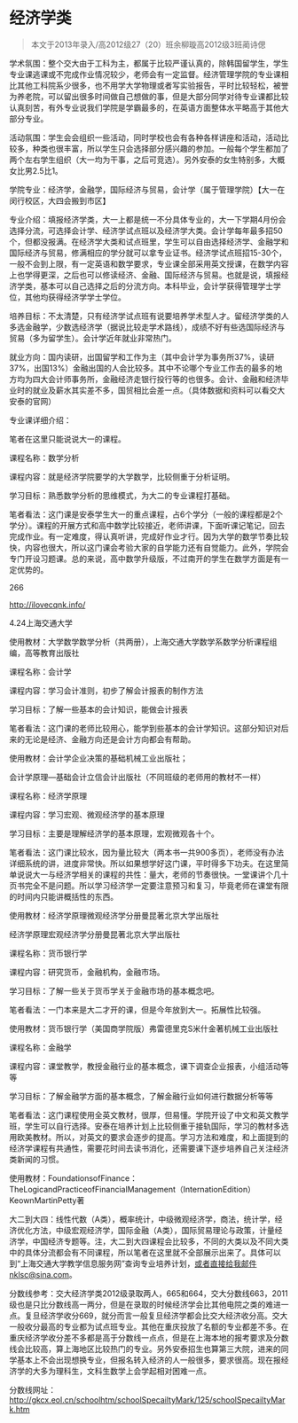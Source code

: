 
# 经济学类  

> 本文于2013年录入/高2012级27（20）班余柳璇高2012级3班蔺诗偲  

学术氛围：整个交大由于工科为主，都属于比较严谨认真的，除韩国留学生，学生专业课逃课或不完成作业情况较少，老师会有一定监督。经济管理学院的专业课相比其他工科院系少很多，也不用学大学物理或者写实验报告，平时比较轻松，被誉为养老院，可以留出很多时间做自己想做的事，但是大部分同学对待专业课都比较认真刻苦，有外专业说我们学院是学霸最多的，在英语方面整体水平略高于其他大部分专业。

活动氛围：学生会会组织一些活动，同时学校也会有各种各样讲座和活动，活动比较多，种类也很丰富，所以学生只会选择部分感兴趣的参加。一般每个学生都加了两个左右学生组织（大一均为干事，之后可竞选）。另外安泰的女生特别多，大概女比男2.5比1。

学院专业：经济学，金融学，国际经济与贸易，会计学（属于管理学院）【大一在闵行校区，大四会搬到市区】

专业介绍：填报经济学类，大一上都是统一不分具体专业的，大一下学期4月份会选择分流，可选择会计学、经济学试点班以及经济学大类。会计学每年最多招50个，但都没报满。在经济学大类和试点班里，学生可以自由选择经济学、金融学和国际经济与贸易，修满相应的学分就可以拿专业证书。经济学试点班招15-30个，一般不会到上限，有一定英语和数学要求，专业课全部采用英文授课，在数学内容上也学得更深，之后也可以修读经济、金融、国际经济与贸易。也就是说，填报经济学类，基本可以自己选择之后的分流方向。本科毕业，会计学获得管理学士学位，其他均获得经济学学士学位。

培养目标：不太清楚，只有经济学试点班有说要培养学术型人才。留经济学类的人多选金融学，少数选经济学（据说比较走学术路线），成绩不好有些选国际经济与贸易（多为留学生）。会计学近年就业非常热门。

就业方向：国内读研，出国留学和工作为主（其中会计学为事务所37%，读研37%，出国13%）金融出国的人会比较多。其中不论哪个专业工作去的最多的地方均为四大会计师事务所，金融经济走银行投行等的也很多。会计、金融和经济毕业时的就业及薪水其实差不多，国贸相比会差一点。（具体数据和资料可以看交大安泰的官网）

专业课详细介绍：

笔者在这里只能说说大一的课程。

课程名称：数学分析

课程内容：就是经济学院要学的大学数学，比较侧重于分析证明。

学习目标：熟悉数学分析的思维模式，为大二的专业课程打基础。

笔者看法：这门课是安泰学生大一的重点课程，占6个学分（一般的课程都是2个学分）。课程的开展方式和高中数学比较接近，老师讲课，下面听课记笔记，回去完成作业。有一定难度，得认真听讲，完成好作业才行。因为大学的数学节奏比较快，内容也很大，所以这门课会考验大家的自学能力还有自觉能力。此外，学院会专门开设习题课。总的来说，高中数学升级版，不过南开的学生在数学方面是有一定优势的。

266

http://ilovecqnk.info/

4.24上海交通大学

使用教材：大学数学数学分析（共两册），上海交通大学数学系数学分析课程组编，高等教育出版社

课程名称：会计学

课程内容：学习会计准则，初步了解会计报表的制作方法

学习目标：了解一些基本的会计知识，能做会计报表

笔者看法：这门课的老师比较用心，能学到些基本的会计学知识。这部分知识对后来的无论是经济、金融方向还是会计方向都会有帮助。

使用教材：会计学企业决策的基础机械工业出版社；

会计学原理—基础会计立信会计出版社（不同班级的老师用的教材不一样）

课程名称：经济学原理

课程内容：学习宏观、微观经济学的基本原理

学习目标：主要是理解经济学的基本原理，宏观微观各十个。

笔者看法：这门课比较水，因为量比较大（两本书一共900多页），老师没有办法详细系统的讲，进度非常快。所以如果想学好这门课，平时得多下功夫。在这里简单说说大一与经济学相关的课程的共性：量大，老师的节奏很快。一堂课讲个几十页书完全不是问题。所以学习经济学一定要注意预习和复习，毕竟老师在课堂有限的时间内只能讲概括性的东西。

使用教材：经济学原理微观经济学分册曼昆著北京大学出版社

经济学原理宏观经济学分册曼昆著北京大学出版社

课程名称：货币银行学

课程内容：研究货币，金融机构，金融市场。

学习目标：了解一些关于货币学关于金融市场的基本概念吧。

笔者看法：一门本来是大二才开的课，但是今年放到大一。拓展性比较强。

使用教材：货币银行学（美国商学院版）弗雷德里克S米什金著机械工业出版社

课程名称：金融学

课程内容：课堂教学，教授金融行业的基本概念，课下调查企业报表，小组活动等等

学习目标：了解金融学方面的基本概念，了解金融行业如何进行数据分析等等

笔者看法：这门课程使用全英文教材，很厚，但易懂。学院开设了中文和英文教学班，学生可以自行选择。安泰在培养计划上比较侧重于接轨国际，学习的教材多选用欧美教材。所以，对英文的要求会逐步的提高。学习方法和难度，和上面提到的经济学课程有共通性，需要花时间去读书消化，还需要课下逐步培养自己关注经济类新闻的习惯。

使用教材：FoundationsofFinance：TheLogicandPracticeofFinancialManagement（InternationEdition）KeownMartinPetty著

大二到大四：线性代数（A类），概率统计，中级微观经济学，商法，统计学，经济优化方法，中级宏观经济学，国际金融（A类），国际贸易理论与政策，计量经济学，中国经济专题等。注，大二到大四课程会比较多，不同的大类以及不同大类中的具体分流都会有不同课程，所以笔者在这里就不全部展示出来了。具体可以到“上海交通大学教学信息服务网”查询专业培养计划，或者直接给我邮件nklsc@sina.com。

分数线参考：交大经济学类2012级录取两人，665和664，交大分数线663，2011级也是只比分数线高一两分，但是在录取的时候经济学会比其他电院之类的难进一点。复旦经济学收分669，就分而言一般复旦经济学都会比交大经济收分高。交大一般收分最高的专业都为试点班专业。其他在重庆投放了名额的专业都差不多。在重庆经济学收分差不多都是高于分数线一点点，但是在上海本地的报考要求及分数线会比较高，算上海地区比较热门的专业。另外安泰招生也算第三大院，进来的同学基本上不会出现想换专业，但报名转入经济的人一般很多，要求很高。现在报经济学的大多为理科生，文科生数学上会学起相对困难一点。

分数线网址：http://gkcx.eol.cn/schoolhtm/schoolSpecailtyMark/125/schoolSpecailtyMark.htm



